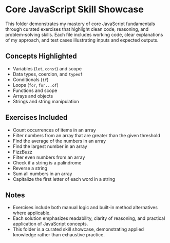 # Core JavaScript Skill Showcase

This folder demonstrates my mastery of core JavaScript fundamentals through curated exercises that highlight clean code, reasoning, and problem-solving skills. Each file includes working code, clear explanations of my approach, and test cases illustrating inputs and expected outputs.

## Concepts Highlighted

- Variables (`let`, `const`) and scope  
- Data types, coercion, and `typeof`  
- Conditionals (`if`)  
- Loops (`for`, `for...of`)  
- Functions and scope  
- Arrays and objects  
- Strings and string manipulation  

## Exercises Included

- Count occurrences of items in an array  
- Filter numbers from an array that are greater than the given threshold
- Find the average of the numbers in an array
- Find the largest number in an array  
- FizzBuzz  
- Filter even numbers from an array  
- Check if a string is a palindrome  
- Reverse a string  
- Sum all numbers in an array  
- Capitalize the first letter of each word in a string  

## Notes

- Exercises include both manual logic and built-in method alternatives where applicable.  
- Each solution emphasizes readability, clarity of reasoning, and practical application of JavaScript concepts.  
- This folder is a curated skill showcase, demonstrating applied knowledge rather than exhaustive practice.